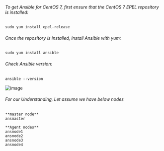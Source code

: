 ###### To get Ansible for CentOS 7, first ensure that the CentOS 7 EPEL repository is installed:

```
sudo yum install epel-release
```

######  Once the repository is installed, install Ansible with yum:

```
sudo yum install ansible
```
######  Check Ansible version:

```
ansible --version
```

![image](https://user-images.githubusercontent.com/96326288/210485342-51aa4906-d490-491e-a631-0a8530415532.png)


######  For our Understanding, Let assume we have below nodes

```
**master node**
ansmaster

**Agent nodes**
ansnode1
ansnode2
ansnode3
ansnode4
```


